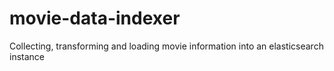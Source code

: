 # movie-data-indexer
Collecting, transforming and loading movie information into an elasticsearch instance

